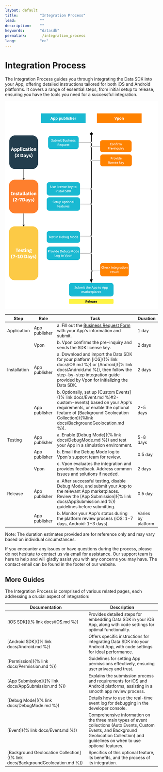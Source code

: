 ```yaml
---
layout: default
title:          "Integration Process"
lead:           ""
description:    ""
keywords:       "datasdk"
permalink:       /integration_process
lang:           "en"
---
```


# Integration Process

The Integration Process guides you through integrating the Data SDK into your App, offering detailed instructions tailored for both iOS and Android platforms. It covers a range of essential steps, from initial setup to release, ensuring you have the tools you need for a successful integration.


![](/docs/images/integration_process_5.png) 

| Step | Role        | Task                                                                                                    | Duration          |
|------|-------------|---------------------------------------------------------------------------------------------------------|-------------------|
| Application    | App publisher | a. Fill out the [Business Request Form](https://airtable.com/shr0Mts1aMzUlzEIm) with your App's information and submit.        |         1 day          |
|      | Vpon        | b. Vpon confirms the pre-inquiry and sends the SDK license key.                                | 2 days            |
| Installation| App publisher | a. Download and import the Data SDK for your platform [iOS]({% link docs/iOS.md %}) or [Android]({% link docs/Android.md %}), then follow the step-by-step integration guide provided by Vpon for initializing the Data SDK. |          2 days         |
|      | App publisher   | b. Optionally, set up [Custom Events]({% link docs/Event.md %}#2-custom-events) based on your App's requirements, or enable the optional feature of [Background Geolocation Collection]({%link docs/BackgroundGeolocation.md %}). | 2-5 days |
| Testing    | App publisher | a. Enable [Debug Mode]({% link docs/DebugMode.md %}) and test your App in a simulation environment. | 5-8 days          |
|      | App publisher| b. Email the Debug Mode log to Vpon's support team for review.                               |         0.5 day          |
|      | Vpon        | c. Vpon evaluates the integration and provides feedback. Address common issues and solutions if needed. | 2 days            |
| Release    | App publisher | a. After successful testing, disable Debug Mode, and submit your App to the relevant App marketplaces. Review the [App Submission]({% link docs/AppSubmission.md %}) guidelines before submitting.|     0.5 day               |
|      | App publisher  | b. Monitor your App's status during the platform review process (iOS: 1-7 days, Android: 1-3 days).     | Varies by platform |

Note: The duration estimates provided are for reference only and may vary based on individual circumstances.


If you encounter any issues or have questions during the process, please do not hesitate to contact us via email for assistance. Our support team is here to help and will gladly assist you with any concerns you may have. The contact email can be found in the footer of our website.

##  More Guides
The Integration Process is comprised of various related pages, each addressing a crucial aspect of integration:

| Documentation | Description |
| -------------- | ------------ |
| [iOS SDK]({% link docs/iOS.md %}) | Provides detailed steps for embedding Data SDK in your iOS App, along with code settings for optimal functionality. |
| [Android SDK]({% link docs/Android.md %}) | Offers specific instructions for integrating Data SDK into your Android App, with code settings for ideal performance. |
| [Permission]({% link docs/Permission.md %}) | Guidelines for setting App permissions effectively, ensuring user privacy and trust. |
| [App Submission]({% link docs/AppSubmission.md %})| Explains the submission process and requirements for iOS and Android platforms, assisting in a smooth app review process. |
| [Debug Mode]({% link docs/DebugMode.md %}) | Details how to use the real-time event log for debugging in the developer console. |
| [Event]({% link docs/Event.md %}) | Comprehensive information on the three main types of event collections (Auto Events, Custom Events, and Background Geolocation Collection) and guidelines on when to use optional features. |
| [Background Geolocation Collection]({% link docs/BackgroundGeolocation.md %})| Specifics of this optional feature, its benefits, and the process of its integration. |
